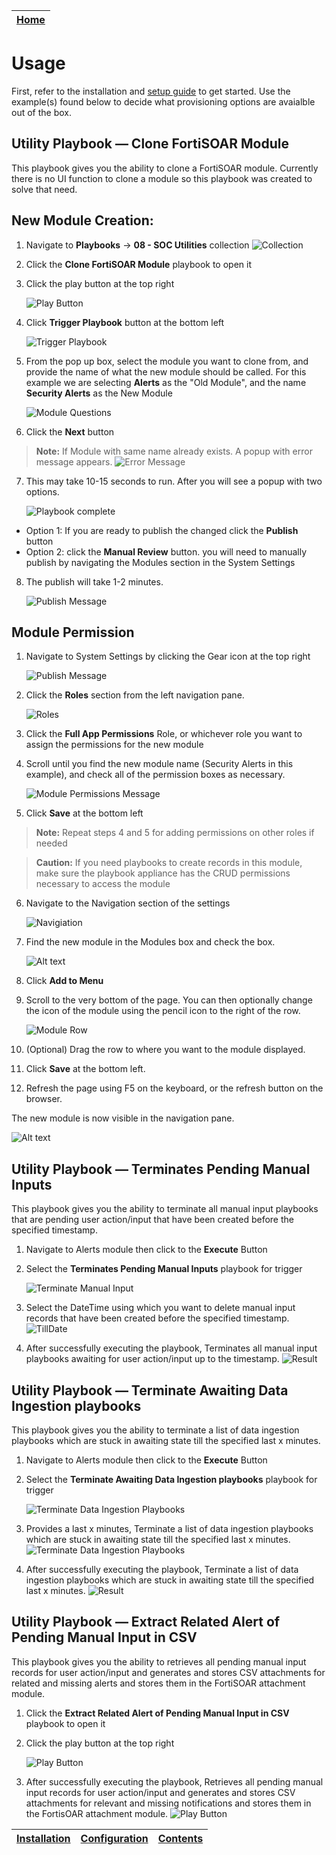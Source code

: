| [Home](../README.md) |
|----------------------|

# Usage
First, refer to the installation and [setup guide](setup.md) to get started. Use the example(s) found below to decide what provisioning options are avaialble out of the box.

## Utility Playbook &mdash; Clone FortiSOAR Module
This playbook gives you the ability to clone a FortiSOAR module. Currently there is no UI function to clone a module so this playbook was created to solve that need.

## New Module Creation:

1. Navigate to **Playbooks** -> **08 - SOC Utilities** collection
   ![Collection](./res/Collection.png)

2. Click the  **Clone FortiSOAR Module** playbook to open it
3. Click the play button at the top right

   ![Play Button](./res/play_button.png)

4. Click **Trigger Playbook** button at the bottom left

   ![Trigger Playbook](./res/trigger_playbook.png)

5. From the pop up box, select the module you want to clone from, and provide the name of what the new module should be called. For this example we are selecting **Alerts** as the "Old Module", and the name **Security Alerts** as the New Module

   ![Module Questions](./res/module_input_questions.png)

6. Click the **Next** button

> **Note:** If Module with same name already exists. A popup with error message appears.
   ![Error Message](./res/error_message.png)

7. This may take 10-15 seconds to run. After you will see a popup with two options.

   ![Playbook complete](./res/playbook_complete_dialog.png)

 - Option 1: If you are ready to publish the changed click the **Publish** button
 - Option 2: click the **Manual Review** button. you will need to manually publish by navigating the Modules section in the System Settings

8. The publish will take 1-2 minutes.

   ![Publish Message](./res/publish_message.png)

## Module Permission

1. Navigate to System Settings by clicking the Gear icon at the top right

   ![Publish Message](./res/system_settings.png)

2. Click the **Roles** section from the left navigation pane.

   ![Roles](./res/roles.png)

3. Click the **Full App Permissions** Role, or whichever role you want to assign the permissions for the new module

4. Scroll until you find the new module name (Security Alerts in this example), and check all of the permission boxes as necessary.

   ![Module Permissions Message](./res/module_permissions.png)

5. Click **Save** at the bottom left

> **Note:** Repeat steps 4 and 5 for adding permissions on other roles if needed

> **Caution:** If you need playbooks to create records in this module, make sure the playbook appliance has the CRUD
> permissions necessary to access the module

6. Navigate to the Navigation section of the settings

   ![Navigiation](./res/navigation.png)

7. Find the new module in the Modules box and check the box.

   ![Alt text](./res/modules_box.png)

8. Click **Add to Menu**

9. Scroll to the very bottom of the page. You can then optionally change the icon of the module using the pencil icon to
   the right of the row.

   ![Module Row](./res/module_row.png)

10. (Optional) Drag the row to where you want to the module displayed.

11. Click **Save** at the bottom left.
12. Refresh the page using F5 on the keyboard, or the refresh button on the browser.

   The new module is now visible in the navigation pane.

   ![Alt text](./res/navigation_icon.png)

## Utility Playbook &mdash; Terminates Pending Manual Inputs
This playbook gives you the ability to terminate all manual input playbooks that are pending user action/input that have been created before the specified timestamp.

1. Navigate to Alerts module then click to the **Execute** Button

2. Select the **Terminates Pending Manual Inputs** playbook for trigger

   ![Terminate Manual Input](./res/trigger_terminate_manual_input.png)

3. Select the DateTime using which you want to delete manual input records that have been created before the specified timestamp.
   ![TillDate](./res/till_date.png)
4. After successfully executing the playbook, Terminates all manual input playbooks awaiting for user action/input up to the timestamp.
   ![Result](./res/output_terminate_manual_input_playbooks.png)

## Utility Playbook &mdash; Terminate Awaiting Data Ingestion playbooks

This playbook gives you the ability to terminate a list of data ingestion playbooks which are stuck in awaiting state
till the specified last x minutes.

1. Navigate to Alerts module then click to the **Execute** Button

2. Select the **Terminate Awaiting Data Ingestion playbooks** playbook for trigger

   ![Terminate Data Ingestion Playbooks](./res/terminate_dl_playbooks.png)

3. Provides a last x minutes, Terminate a list of data ingestion playbooks which are stuck in awaiting state till the
   specified last x minutes.
   ![Terminate Data Ingestion Playbooks](./res/last_x_minute.png)
4. After successfully executing the playbook, Terminate a list of data ingestion playbooks which are stuck in awaiting
   state till the specified last x minutes.
   ![Result](./res/output_terminate_dl_playbooks.png)

## Utility Playbook &mdash; Extract Related Alert of Pending Manual Input in CSV

This playbook gives you the ability to retrieves all pending manual input records for user action/input and generates
and stores CSV attachments for related and missing alerts and stores them in the FortiSOAR attachment module.

1. Click the  **Extract Related Alert of Pending Manual Input in CSV** playbook to open it

2. Click the play button at the top right

   ![Play Button](./res/trigger_playbook_option.png)

3. After successfully executing the playbook, Retrieves all pending manual input records for user action/input and
   generates and stores CSV attachments for relevant and missing notifications and stores them in the FortisOAR
   attachment module.
   ![Play Button](./res/csv_attachment.png)

| [Installation](./setup.md#installation) | [Configuration](./setup.md#configuration) | [Contents](./contents.md) |
|-----------------------------------------|-------------------------------------------|---------------------------|



